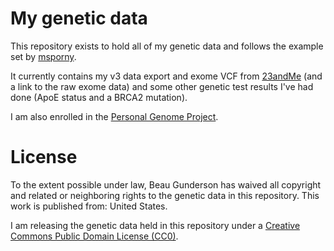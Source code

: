 My genetic data
===============

This repository exists to hold all of my genetic data and follows the example set by [msporny](https://github.com/msporny/dna).

It currently contains my v3 data export and exome VCF from [23andMe](http://23andme.com/) (and a link to the raw exome data) and some other genetic test results I've had done (ApoE status and a BRCA2 mutation).

I am also enrolled in the [Personal Genome Project](https://my.personalgenomes.org/profile/huF06AD0).

License
=======

To the extent possible under law, Beau Gunderson has waived all copyright and related or neighboring rights to the genetic data in this repository. This work is published from: United States.

I am releasing the genetic data held in this repository under a [Creative Commons Public Domain License (CC0)](http://creativecommons.org/publicdomain/zero/1.0/).
